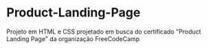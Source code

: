 # Product-Landing-Page
Projeto em HTML e CSS projetado em busca do certificado "Product Landing Page" da organização FreeCodeCamp
